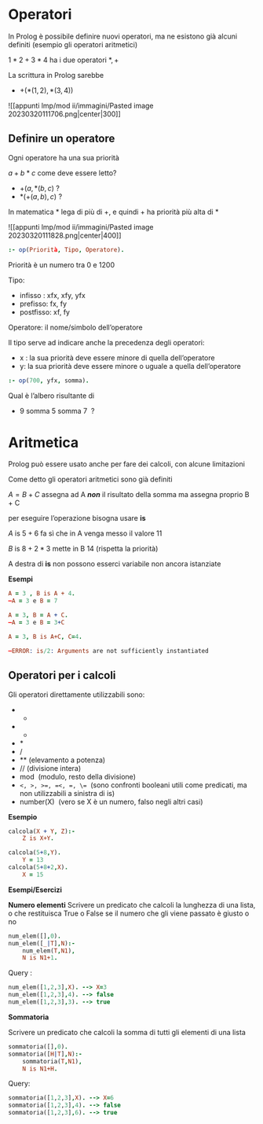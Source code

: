 
# Operatori

In Prolog è possibile definire nuovi operatori, ma ne esistono già alcuni definiti (esempio gli operatori aritmetici)

$1*2+3*4$ ha i due operatori $*,+$

La scrittura in Prolog sarebbe
- $+(*(1,2),*(3,4))$

![[appunti lmp/mod ii/immagini/Pasted image 20230320111706.png|center|300]]

## Definire un operatore

Ogni operatore ha una sua priorità

$a + b*c$ come deve essere letto?

- $+(a, *(b,c)$ ?
- $*( +(a,b), c)$ ?

In matematica $*$ lega di più di $+$, e quindi $+$ ha priorità più alta di $*$

![[appunti lmp/mod ii/immagini/Pasted image 20230320111828.png|center|400]]


```prolog
:- op(Priorità, Tipo, Operatore).
```

Priorità è un numero tra 0 e 1200

Tipo:
- infisso : xfx, xfy, yfx
- prefisso: fx, fy
- postfisso: xf, fy

Operatore: il nome/simbolo dell’operatore

Il tipo serve ad indicare anche la precedenza degli operatori:
- x : la sua priorità deve essere minore di quella dell’operatore
- y: la sua priorità deve essere minore o uguale a quella dell’operatore

```prolog
:- op(700, yfx, somma).
```

Qual è l’albero risultante di
- 9 somma 5 somma 7  ?

# Aritmetica

Prolog può essere usato anche per fare dei calcoli, con alcune limitazioni

Come detto gli operatori aritmetici sono già definiti

$A = B + C$ assegna ad A _**non**_ il risultato della somma ma assegna proprio B + C

per eseguire l’operazione bisogna usare **is**

$A$ is $5 + 6$ fa sì che in A venga messo il valore 11

$B$ is $8 + 2 * 3$ mette in B 14 (rispetta la priorità)

A destra di **is** non possono esserci variabile non ancora istanziate

**Esempi**

```prolog
A = 3 , B is A + 4.
–A = 3 e B = 7

A = 3, B = A + C.
–A = 3 e B = 3+C

A = 3, B is A+C, C=4.

–ERROR: is/2: Arguments are not sufficiently instantiated
```

## Operatori per i calcoli

Gli operatori direttamente utilizzabili sono:

- +
- -
- $*$
- /
- $**$ (elevamento a potenza)
- $//$ (divisione intera)
- mod  (modulo, resto della divisione)
- `<, >, >=, =<, =, \=`  (sono confronti booleani utili come predicati, ma non utilizzabili a sinistra di is)
- number(X)  (vero se X è un numero, falso negli altri casi)

**Esempio**

```prolog
calcola(X + Y, Z):-
    Z is X+Y.

calcola(5+8,Y).
	Y = 13
calcola(5+8+2,X).
	X = 15
```

**Esempi/Esercizi**

**Numero elementi**
Scrivere un predicato che calcoli la lunghezza di una lista, o che restituisca True o False se il numero che gli viene passato è giusto o no

```prolog
num_elem([],0).
num_elem([_|T],N):-
    num_elem(T,N1),
    N is N1+1.
```

Query : 
```prolog
num_elem([1,2,3],X). --> X=3
num_elem([1,2,3],4). --> false
num_elem([1,2,3],3). --> true
```

**Sommatoria**

Scrivere un predicato che calcoli la somma di tutti gli elementi di una lista 

```prolog
sommatoria([],0).
sommatoria([H|T],N):-
    sommatoria(T,N1),
    N is N1+H.
```

Query:

```prolog
sommatoria([1,2,3],X). --> X=6
sommatoria([1,2,3],4). --> false
sommatoria([1,2,3],6). --> true
```

